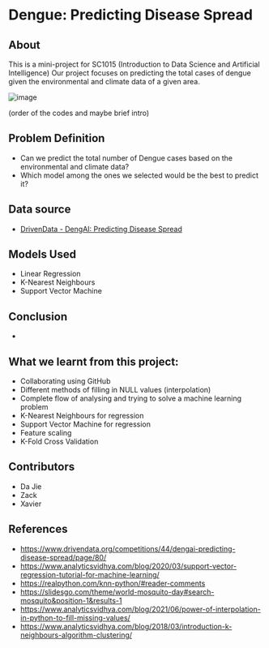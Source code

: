 # Dengue: Predicting Disease Spread

## About

This is a mini-project for SC1015 (Introduction to Data Science and Artificial Intelligence)
Our project focuses on predicting the total cases of dengue given the environmental and climate data of a given area.

![image](https://img001.prntscr.com/file/img001/kYbEdGG9Qb-4mVgJcnj2VA.jpeg)

(order of the codes and maybe brief intro)

## Problem Definition

- Can we predict the total number of Dengue cases based on the environmental and climate data?
- Which model among the ones we selected would be the best to predict it?

## Data source

- [DrivenData - DengAI: Predicting Disease Spread](https://www.drivendata.org/competitions/44/dengai-predicting-disease-spread/data/)

## Models Used

- Linear Regression
- K-Nearest Neighbours
- Support Vector Machine

## Conclusion

- 

## What we learnt from this project:

- Collaborating using GitHub
- Different methods of filling in NULL values (interpolation)
- Complete flow of analysing and trying to solve a machine learning problem
- K-Nearest Neighbours for regression
- Support Vector Machine for regression
- Feature scaling
- K-Fold Cross Validation

## Contributors

- Da Jie
- Zack
- Xavier

## References

- <https://www.drivendata.org/competitions/44/dengai-predicting-disease-spread/page/80/>
- <https://www.analyticsvidhya.com/blog/2020/03/support-vector-regression-tutorial-for-machine-learning/>
- <https://realpython.com/knn-python/#reader-comments>
- <https://slidesgo.com/theme/world-mosquito-day#search-mosquito&position-1&results-1>
- <https://www.analyticsvidhya.com/blog/2021/06/power-of-interpolation-in-python-to-fill-missing-values/>
- <https://www.analyticsvidhya.com/blog/2018/03/introduction-k-neighbours-algorithm-clustering/>
